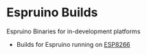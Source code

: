 # Espruino Builds
Espruino Binaries for in-development platforms

* Builds for Espruino running on [ESP8266](ESP8266/README.md)
